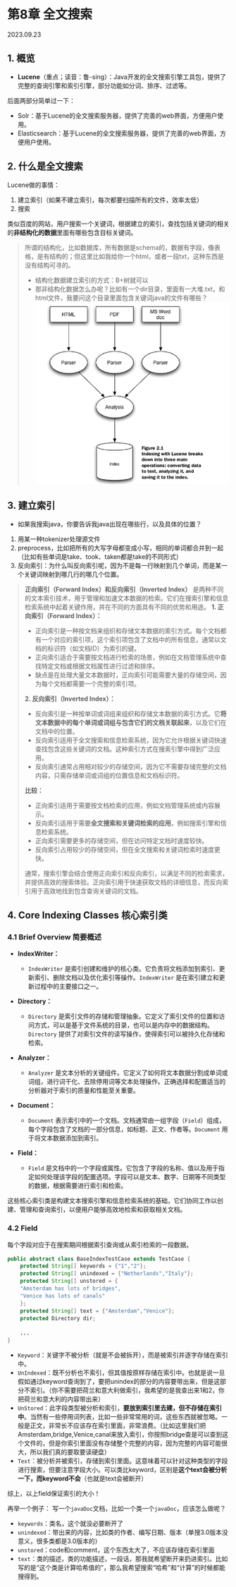 # 第8章 全文搜索

2023.09.23

## 1. 概览

- **Lucene**（重点；读音：鲁-sing）：Java开发的全文搜索引擎工具包，提供了完整的查询引擎和索引引擎，部分功能如分词、排序、过滤等。

后面两部分简单过一下：
- Solr：基于Lucene的全文搜索服务器，提供了完善的web界面，方便用户使用。
- Elasticsearch：基于Lucene的全文搜索服务器，提供了完善的web界面，方便用户使用。

## 2. 什么是全文搜索

Lucene做的事情：
1. 建立索引（如果不建立索引，每次都要扫描所有的文件，效率太低）
2. 搜索

类似百度的网站，用户搜索一个关键词，根据建立的索引，查找包括关键词的相关的**非结构化的数据**里面有哪些包含目标关键词。

> 所谓的结构化，比如数据库，所有数据是schema的，数据有字段，像表格，是有结构的；但这里比如我给你一个html，或者一段txt，这种东西是没有结构可寻的。
> - 结构化数据建立索引的方式：B+树就可以
> - 那非结构化数据怎么办呢？比如有一个dir目录，里面有一大堆.txt，和html文件，我要问这个目录里面包含关键词java的文件有哪些？
> ![](./res/indexing.png)


## 3. 建立索引

- 如果我搜索java，你要告诉我java出现在哪些行，以及具体的位置？

1. 用某一种tokenizer处理源文件
2. preprocess，比如把所有的大写字母都变成小写，相同的单词都合并到一起（比如有些单词是take、took、taken都是take的不同形式）
3. 反向索引：为什么叫反向索引呢，因为不是每一行映射到几个单词，而是某一个关键词映射到哪几行的哪几个位置。

> **正向索引（Forward Index）和反向索引（Inverted Index）** 是两种不同的文本索引技术，用于管理和加速文本数据的检索。它们在搜索引擎和信息检索系统中起着关键作用，并在不同的方面具有不同的优势和用途。
> **1. 正向索引（Forward Index）：**
> 
> - 正向索引是一种按文档来组织和存储文本数据的索引方式。每个文档都有一个对应的索引项，这个索引项包含了文档中的所有信息，通常以文档的标识符（如文档ID）为索引的键。
>  - 正向索引适合于需要按文档进行检索的场景，例如在文档管理系统中查找特定文档或根据文档属性进行过滤和排序。
>  - 缺点是在处理大量文本数据时，正向索引可能需要大量的存储空间，因为每个文档都需要一个完整的索引项。
> 
> **2. 反向索引（Inverted Index）：**
>  - 反向索引是一种按单词或词组来组织和存储文本数据的索引方式。它**将文本数据中的每个单词或词组与包含它们的文档关联起来**，以及它们在文档中的位置。
>  - 反向索引适用于全文搜索和信息检索系统，因为它允许根据关键词快速查找包含这些关键词的文档。这种索引方式在搜索引擎中得到广泛应用。
>  - 反向索引通常占用相对较少的存储空间，因为它不需要存储完整的文档内容，只需存储单词或词组的位置信息和文档标识符。
> 
>**比较：**
>  - 正向索引适用于需要按文档检索的应用，例如文档管理系统或内容展示。
>  - 反向索引适用于需要**全文搜索和关键词检索的应用**，例如搜索引擎和信息检索系统。
>  - 正向索引需要更多的存储空间，但在访问特定文档时速度较快。
>  - 反向索引占用较少的存储空间，但在全文搜索和关键词检索时速度更快。
> 
> 通常，搜索引擎会结合使用正向索引和反向索引，以满足不同的检索需求，并提供高效的搜索体验。正向索引用于快速获取文档的详细信息，而反向索引用于高效地找到包含查询关键词的文档。

## 4. Core Indexing Classes 核心索引类

### 4.1 Brief Overview 简要概述

- **IndexWriter：** 
  - `IndexWriter` 是索引创建和维护的核心类。它负责将文档添加到索引、更新索引、删除文档以及优化索引等操作。`IndexWriter` 是在索引建立和更新过程中的主要接口之一。

- **Directory：** 
  - `Directory` 是索引文件的存储和管理抽象。它定义了索引文件的位置和访问方式，可以是基于文件系统的目录，也可以是内存中的数据结构。`Directory` 提供了对索引文件的读写操作，使得索引可以被持久化存储和检索。

- **Analyzer：** 
  - `Analyzer` 是文本分析的关键组件。它定义了如何将文本数据分割成单词或词组，进行词干化、去除停用词等文本处理操作。正确选择和配置适当的分析器对于索引的质量和性能至关重要。

- **Document：** 
  - `Document` 表示索引中的一个文档。文档通常由一组字段（`Field`）组成，每个字段包含了文档的一部分信息，如标题、正文、作者等。`Document` 用于将文本数据添加到索引。

- **Field：** 
  - `Field` 是文档中的一个字段或属性。它包含了字段的名称、值以及用于指定如何处理该字段的配置选项。字段可以是文本、数字、日期等不同类型的数据，根据需要进行索引和检索。

这些核心索引类是构建文本搜索引擎和信息检索系统的基础，它们协同工作以创建、管理和查询索引，以便用户能够高效地检索和获取相关文档。



### 4.2 Field

每个字段对应于在搜索期间根据索引查询或从索引检索的一段数据。

```java
public abstract class BaseIndexTestCase extends TestCase {
    protected String[] keywords = {"1","2"};
    protected String[] unindexed = {"Netherlands","Italy"};
    protected String[] unstored = {
    "Amsterdam has lots of bridges",
    "Venice has lots of canals"
    };
    protected String[] text = {"Amsterdam","Venice"};
    protected Directory dir;

    ...
}
```

- `Keyword`：关键字不被分析（就是不会被拆开），而是被索引并逐字存储在索引中。
- `UnIndexed`：既不分析也不索引，但其值按原样存储在索引中。也就是说一旦假如通过keyword查询到了，要把unindex的部分的内容要带出来，但是这部分不索引。（你不需要把荷兰和意大利做索引，我希望的是我查出来1和2，你把荷兰和意大利的内容带出来）
- `UnStored`：此字段类型被分析和索引，**要放到索引里去建，但不存储在索引中**。当然有一些停用词列表，比如一些非常常用的词，这些东西就被忽略。一般是正文，非常长不应该存在索引里面，非常浪费。（比如这里我们把Amsterdam,bridge,Venice,canal来放入索引，你按照bridge查是可以查到这个文件的，但是你索引里面没有存储整个完整的内容，因为完整的内容可能很大，所以我们真的要取要读硬盘）
- `Text`：被分析并被索引，存储到索引里面。这意味着可以针对这种类型的字段进行搜索，但要注意字段大小。可以类比keyword，区别是**这个text会被分析一下，而keyword不会**（也就是text会被断开）
  
综上，以上field保证索引的大小！

再举一个例子：
写一个`javaDoc`文档，比如一个类一个`javaDoc`，应该怎么做呢？
- `keywords`：类名，这个就没必要断开了
- `unindexed`：带出来的内容，比如类的作者、编写日期、版本（单搜3.0版本没意义，很多类都是3.0版本的）
- `unstored`：code和comment，这个东西太大了，不应该存储在索引里面
- `text`：类的描述，类的功能描述，一段话，那我就希望断开来扔进索引。比如写的是“这个类是计算哈希值的”，那么我希望搜索“哈希”和“计算”的时候都能搜得到。

